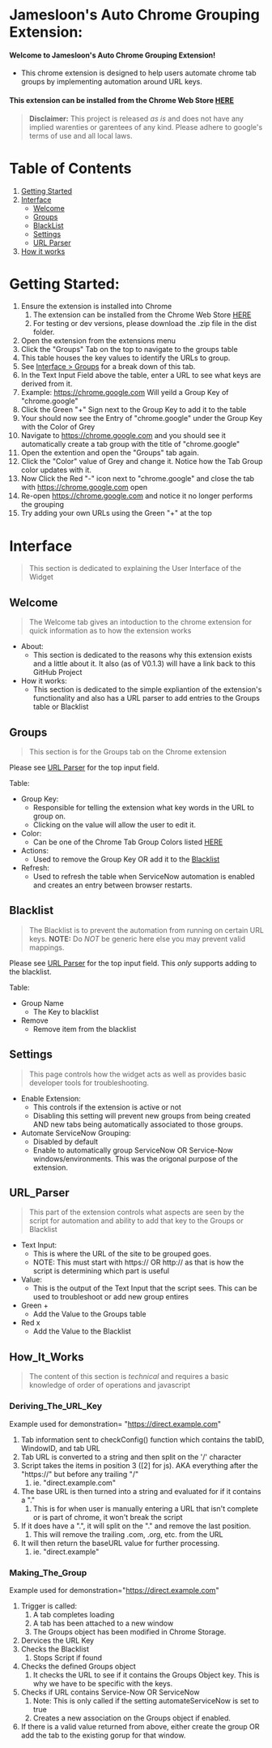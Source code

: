 # Jamesloon's Auto Chrome Grouping Extension:
#### Welcome to Jamesloon's Auto Chrome Grouping Extension!
* This chrome extension is designed to help users automate chrome tab groups by implementing automation around URL keys.
#### This extension can be installed from the Chrome Web Store [HERE](https://chrome.google.com/webstore?hl=en)
> **Disclaimer:** This project is released *as is* and does not have any implied warenties or garentees of any kind. Please adhere to google's terms of use and all local laws.

# Table of Contents
1. [Getting Started](#getting-started)
2. [Interface](#interface)
    - [Welcome](#welcome)
    - [Groups](#groups)
    - [BlackList](#blacklist)
    - [Settings](#settings)
    - [URL Parser](#url_parser)
3. [How it works](#how_it_works)

# Getting Started:
1. Ensure the extension is installed into Chrome
   1. The extension can be installed from the Chrome Web Store [HERE](https://chrome.google.com/webstore?hl=en)
   2. For testing or dev versions, please download the .zip file in the dist folder.
1. Open the extension from the extensions menu
2. Click the "Groups" Tab on the top to navigate to the groups table
  1. This table houses the key values to identify the URLs to group.
  2. See [Interface > Groups](#groups) for a break down of this tab.
1. In the Text Input Field above the table, enter a URL to see what keys are derived from it.
  1. Example: https://chrome.google.com Will yeild a Group Key of "chrome.google"
1. Click the Green "+" Sign next to the Group Key to add it to the table
2. Your should now see the Entry of "chrome.google" under the Group Key with the Color of Grey
3. Navigate to https://chrome.google.com and you should see it automatically create a tab group with the title of "chrome.google"
4. Open the extention and open the "Groups" tab again.
5. Click the "Color" value of Grey and change it. Notice how the Tab Group color updates with it.
6. Now Click the Red "-" icon next to "chrome.google" and close the tab with https://chrome.google.com open
7. Re-open https://chrome.google.com and notice it no longer performs the grouping
8. Try adding your own URLs using the Green "+" at the top

# Interface
> This section is dedicated to explaining the User Interface of the Widget

## Welcome
> The Welcome tab gives an intoduction to the chrome extension for quick information as to how the extension works
* About:
  * This section is dedicated to the reasons why this extension exists and a little about it. It also (as of V0.1.3) will have a link back to this GitHub Project
* How it works:
  * This section is dedicated to the simple expliantion of the extension's functionality and also has a URL parser to add entries to the Groups table or Blacklist

## Groups
> This section is for the Groups tab on the Chrome extension

Please see [URL Parser](#url_parser) for the top input field.

Table:
* Group Key: 
  * Responsible for telling the extension what key words in the URL to group on. 
  * Clicking on the value will allow the user to edit it.
* Color: 
  * Can be one of the Chrome Tab Group Colors listed [HERE](https://developer.chrome.com/docs/extensions/reference/tabGroups/#type-Color)
* Actions: 
  * Used to remove the Group Key OR add it to the [Blacklist](#blacklist)
* Refresh: 
  * Used to refresh the table when ServiceNow automation is enabled and creates an entry between browser restarts.
## Blacklist
> The Blacklist is to prevent the automation from running on certain URL keys. **NOTE:** Do *NOT* be generic here else you may prevent valid mappings.

Please see [URL Parser](#url_parser) for the top input field. This *only* supports adding to the blacklist.

Table:
* Group Name
  * The Key to blacklist
* Remove
  * Remove item from the blacklist

## Settings
> This page controls how the widget acts as well as provides basic developer tools for troubleshooting.
* Enable Extension:
  * This controls if the extension is active or not
  * Disabling this setting will prevent new groups from being created AND new tabs being automatically associated to those groups.
* Automate ServiceNow Grouping:
  * Disabled by default
  * Enable to automatically group ServiceNow OR Service-Now windows/environments. This was the origonal purpose of the extension.

## URL_Parser
> This part of the extension controls what aspects are seen by the script for automation and ability to add that key to the Groups or Blacklist
* Text Input:
  * This is where the URL of the site to be grouped goes.
  * NOTE: This must start with https:// OR http:// as that is how the script is determining which part is useful
* Value:
  * This is the output of the Text Input that the script sees. This can be used to troubleshoot or add new group entires
* Green +
  * Add the Value to the Groups table
* Red x
  * Add the Value to the Blacklist

## How_It_Works
> The content of this section is *technical* and requires a basic knowledge of order of operations and javascript

### Deriving_The_URL_Key
Example used for demonstration= "https://direct.example.com"
1. Tab information sent to checkConfig() function which contains the tabID, WindowID, and tab URL
2. Tab URL is converted to a string and then split on the '/' character
3. Script takes the items in position 3 (\[2\] for js). AKA everything after the "https://" but before any trailing "/"
    1. ie. "direct.example.com"
1. The base URL is then turned into a string and evaluated for if it contains a "."
    1. This is for when user is manually entering a URL that isn't complete or is part of chrome, it won't break the script
1. If it does have a ".", it will split on the "." and remove the last position.
    1. This will remove the trailing .com, .org, etc. from the URL
3. It will then return the baseURL value for further processing.
    1. ie. "direct.example"

### Making_The_Group
Example used for demonstration="https://direct.example.com"
1. Trigger is called:
    1. A tab completes loading
    2. A tab has been attached to a new window
    3. The Groups object has been modified in Chrome Storage.
3. Dervices the URL Key
4. Checks the Blacklist
    1. Stops Script if found
5. Checks the defined Groups object
    1. It checks the URL to see if it contains the Groups Object key. This is why we have to be specific with the keys.
7. Checks if URL contains Service-Now OR ServiceNow
    1. Note: This is only called if the setting automateServiceNow is set to true
    2. Creates a new association on the Groups object if enabled.
7. If there is a valid value returned from above, either create the group OR add the tab to the existing gorup for that window.
